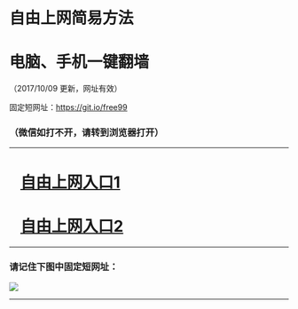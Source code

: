 ﻿# 自由上网简易方法

# 电脑、手机一键翻墙

（2017/10/09 更新，网址有效）

固定短网址：https://git.io/free99

### （微信如打不开，请转到浏览器打开）


***





# &nbsp;&nbsp; <a href="http://ft36617406.fwq-tz-1001.info/fwqtz01.html?t=100900131360 " target="_blank">自由上网入口1</a>
# &nbsp;&nbsp; <a href="http://ft2792622141.fwq-tz-1002.info/fwqtz02.html?t=100900115268 " target="_blank">自由上网入口2</a>
***

### 请记住下图中固定短网址：

<img src="https://s3-us-west-2.amazonaws.com/fwq-1001/yjfq-20170905okok.png" /> 


***

